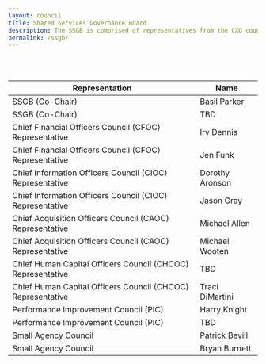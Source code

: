 ```yaml
---
layout: council
title: Shared Services Governance Board
description: The SSGB is comprised of representatives from the CXO councils and is responsible for making recommendations to Office of Management and Budget (OMB) on potential sharing opportunities and for advising on the implementation of the designated activities. The SSGB will also serve as the escalation point for the BSC to resolve inconsistencies in the creation of business and data standards or to suggest possible resolutions for OMB policy officials. Membership includes executives from across the Federal enterprise to provide a broad perspective on opportunities, concerns, and policies related to shared services.
permalink: /ssgb/
---
```

<br>
<br>

| Representation     | Name           |
| ------------- |-------------|
| SSGB (Co-Chair)    | Basil Parker |
| SSGB (Co-Chair) | TBD   |  
| Chief Financial Officers Council (CFOC) Representative     |  Irv Dennis      |
| Chief Financial Officers Council (CFOC) Representative | Jen Funk |  
| Chief Information Officers Council (CIOC) Representative  | Dorothy Aronson      |  
| Chief Information Officers Council (CIOC) Representative  | Jason Gray      |  
| Chief Acquisition Officers Council (CAOC) Representative  | Michael Allen       |  
| Chief Acquisition Officers Council (CAOC) Representative  | Michael Wooten     |  
| Chief Human Capital Officers Council (CHCOC) Representative    | TBD   |  
| Chief Human Capital Officers Council (CHCOC) Representative    | Traci DiMartini       |  
| Performance Improvement Council (PIC) | Harry Knight      |
| Performance Improvement Council (PIC) | TBD    |  
| Small Agency Council | Patrick Bevill    |  
| Small Agency Council | Bryan Burnett    |  
